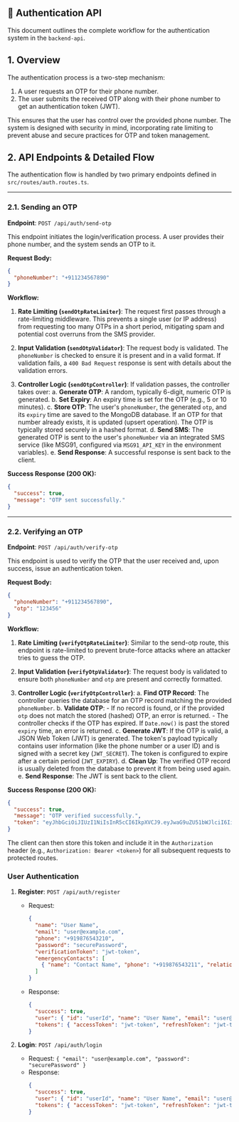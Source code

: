 ## 🔐 Authentication API

This document outlines the complete workflow for the authentication system in the `backend-api`.

## 1. Overview

The authentication process is a two-step mechanism:
1.  A user requests an OTP for their phone number.
2.  The user submits the received OTP along with their phone number to get an authentication token (JWT).

This ensures that the user has control over the provided phone number. The system is designed with security in mind, incorporating rate limiting to prevent abuse and secure practices for OTP and token management.
## 2. API Endpoints & Detailed Flow

The authentication flow is handled by two primary endpoints defined in `src/routes/auth.routes.ts`.

---

### 2.1. Sending an OTP

**Endpoint**: `POST /api/auth/send-otp`

This endpoint initiates the login/verification process. A user provides their phone number, and the system sends an OTP to it.

**Request Body:**

```json
{
  "phoneNumber": "+911234567890"
}
```

**Workflow:**

1.  **Rate Limiting (`sendOtpRateLimiter`)**: The request first passes through a rate-limiting middleware. This prevents a single user (or IP address) from requesting too many OTPs in a short period, mitigating spam and potential cost overruns from the SMS provider.

2.  **Input Validation (`sendOtpValidator`)**: The request body is validated. The `phoneNumber` is checked to ensure it is present and in a valid format. If validation fails, a `400 Bad Request` response is sent with details about the validation errors.

3.  **Controller Logic (`sendOtpController`)**: If validation passes, the controller takes over:
    a. **Generate OTP**: A random, typically 6-digit, numeric OTP is generated.
    b. **Set Expiry**: An expiry time is set for the OTP (e.g., 5 or 10 minutes).
    c. **Store OTP**: The user's `phoneNumber`, the generated `otp`, and its `expiry` time are saved to the MongoDB database. If an OTP for that number already exists, it is updated (upsert operation). The OTP is typically stored securely in a hashed format.
    d. **Send SMS**: The generated OTP is sent to the user's `phoneNumber` via an integrated SMS service (like MSG91, configured via `MSG91_API_KEY` in the environment variables).
    e. **Send Response**: A successful response is sent back to the client.

**Success Response (200 OK):**

```json
{
  "success": true,
  "message": "OTP sent successfully."
}
```

---

### 2.2. Verifying an OTP

**Endpoint**: `POST /api/auth/verify-otp`

This endpoint is used to verify the OTP that the user received and, upon success, issue an authentication token.

**Request Body:**

```json
{
  "phoneNumber": "+911234567890",
  "otp": "123456"
}
```

**Workflow:**

1.  **Rate Limiting (`verifyOtpRateLimiter`)**: Similar to the send-otp route, this endpoint is rate-limited to prevent brute-force attacks where an attacker tries to guess the OTP.

2.  **Input Validation (`verifyOtpValidator`)**: The request body is validated to ensure both `phoneNumber` and `otp` are present and correctly formatted.

3.  **Controller Logic (`verifyOtpController`)**:
    a. **Find OTP Record**: The controller queries the database for an OTP record matching the provided `phoneNumber`.
    b. **Validate OTP**:
        - If no record is found, or if the provided `otp` does not match the stored (hashed) OTP, an error is returned.
        - The controller checks if the OTP has expired. If `Date.now()` is past the stored `expiry` time, an error is returned.
    c. **Generate JWT**: If the OTP is valid, a JSON Web Token (JWT) is generated. The token's payload typically contains user information (like the phone number or a user ID) and is signed with a secret key (`JWT_SECRET`). The token is configured to expire after a certain period (`JWT_EXPIRY`).
    d. **Clean Up**: The verified OTP record is usually deleted from the database to prevent it from being used again.
    e. **Send Response**: The JWT is sent back to the client.

**Success Response (200 OK):**

```json
{
  "success": true,
  "message": "OTP verified successfully.",
  "token": "eyJhbGciOiJIUzI1NiIsInR5cCI6IkpXVCJ9.eyJwaG9uZU51bWJlciI6IiszMTYz..."
}
```


The client can then store this token and include it in the `Authorization` header (e.g., `Authorization: Bearer <token>`) for all subsequent requests to protected routes.

### User Authentication
1. **Register**: `POST /api/auth/register`
   - Request: 
     ```json
     { 
       "name": "User Name", 
       "email": "user@example.com", 
       "phone": "+919876543210", 
       "password": "securePassword", 
       "verificationToken": "jwt-token",
       "emergencyContacts": [
         { "name": "Contact Name", "phone": "+919876543211", "relation": "Family" }
       ]
     }
     ```
   - Response: 
     ```json
     { 
       "success": true, 
       "user": { "id": "userId", "name": "User Name", "email": "user@example.com" },
       "tokens": { "accessToken": "jwt-token", "refreshToken": "jwt-token", "expiresIn": 3600 }
     }
     ```

2. **Login**: `POST /api/auth/login`
   - Request: `{ "email": "user@example.com", "password": "securePassword" }`
   - Response: 
     ```json
     { 
       "success": true, 
       "user": { "id": "userId", "name": "User Name", "email": "user@example.com" },
       "tokens": { "accessToken": "jwt-token", "refreshToken": "jwt-token", "expiresIn": 3600 }
     }
     ```
